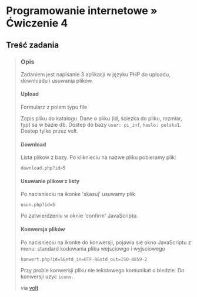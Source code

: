 # Programowanie internetowe » Ćwiczenie 4

## Treść zadania

> ### Opis
> 
> Zadaniem jest napisanie 3 aplikacji w języku PHP do uploadu, downloadu i
> usuwania plików.
> 
> #### Upload
> 
> Formularz z polem typu file
> 
> Zapis pliku do katalogu. Dane o pliku (id, ściezka do pliku, rozmiar, typ) sa
> w bazie db. Dostep do bazy `user: pi_inf`, `haslo: polska1`. Dostep tylko
> przez volt.
> 
> #### Download
> 
> Lista plikow z bazy. Po kliknieciu na nazwe pliku pobieramy plik:
> 
>     download.php?id=5
> 
> #### Usuwanie plikow z listy
> 
> Po nacisnieciu na ikonke 'skasuj' usuwamy plik
> 
>     usun.php?id=5
> 
> Po zatwierdzeniu w oknie 'confirm' JavaScriptu.
> 
> #### Konwersja plików
> 
> Po nacisnieciu na ikonke do konwersji, pojawia sie okno JavaScriptu z menu:
> standard kodowania pliku wejsciowgo i wyjsciowego
> 
>     konwert.php?id=5&std_in=UTF-8&std_out=ISO-8859-2
> 
> Przy probie konwersji pliku nie tekstowego komunikat o bledzie. Do konwersji
> uzyc `iconv`.
> 
> via [volt](http://www.iem.pw.edu.pl/~ksiwek/pi/lab/cw4_php.html)
